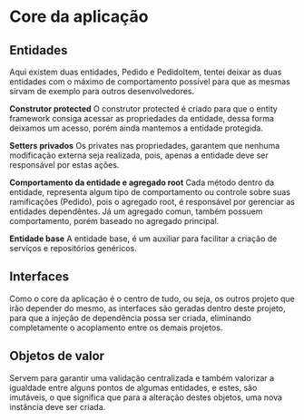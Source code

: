 # Core da aplicação

## Entidades
Aqui existem duas entidades, Pedido e PedidoItem, tentei deixar as duas entidades com o máximo de comportamento possível para que as mesmas sirvam de exemplo para outros desenvolvedores. 

**Construtor protected**
O construtor protected é criado para que o entity framework consiga acessar as propriedades da entidade, dessa forma deixamos um acesso, porém ainda mantemos a entidade protegida.

**Setters privados**
Os privates nas propriedades, garantem que nenhuma modificação externa seja realizada, pois, apenas a entidade deve ser responsável por estas ações.

**Comportamento da entidade e agregado root**
Cada método dentro da entidade, representa algum tipo de comportamento ou controle sobre suas ramificações (Pedido), pois o agregado root, é responsável por gerenciar as entidades dependêntes. Já um agregado comun, também possuem comportamento, porém baseado no agregado principal.

**Entidade base**
A entidade base, é um auxiliar para facilitar a criação de serviços e repositórios genéricos.

## Interfaces
Como o core da aplicação é o centro de tudo, ou seja, os outros projeto que irão depender do mesmo, as interfaces são geradas dentro deste projeto, para que a injeção de dependência possa ser criada, eliminando completamente o acoplamento entre os demais projetos.

## Objetos de valor
Servem para garantir uma validação centralizada e também valorizar a igualdade entre alguns pontos de algumas entidades, e estes, são imutáveis, o que significa que para a alteração destes objetos, uma nova instância deve ser criada.
